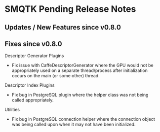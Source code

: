 SMQTK Pending Release Notes
===========================


Updates / New Features since v0.8.0
-----------------------------------


Fixes since v0.8.0
------------------

Descriptor Generator Plugins

* Fix issue with CaffeDescriptorGenerator where the GPU would not be
  appropriately used on a separate thread/process after initialization occurs on
  the main (or some other) thread.

Descriptor Index Plugins

* Fix bug in PostgreSQL plugin where the helper class was not being called
  appropriately.

Utilities

* Fix bug in PostgreSQL connection helper where the connection object was
  being called upon when it may not have been initialized.
